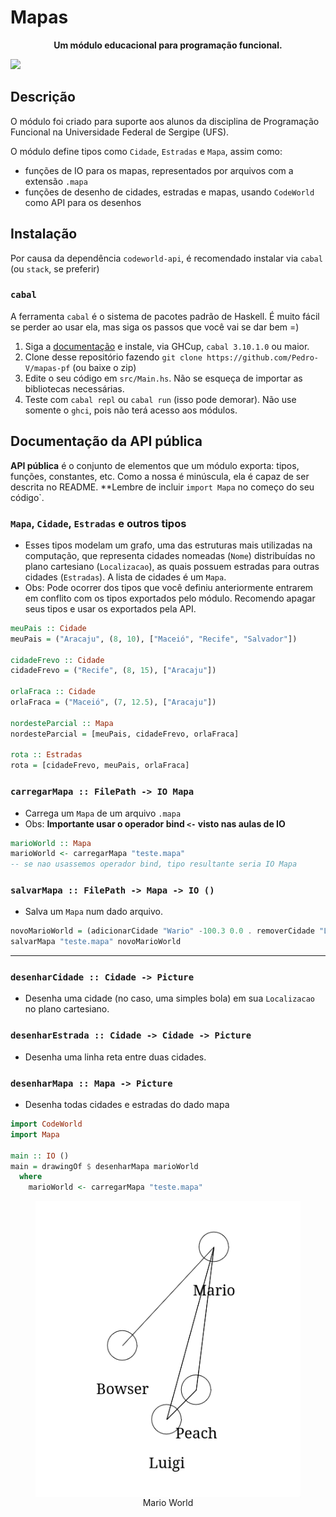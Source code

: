 # Mapas

<p align=center><b>Um módulo educacional para programação funcional.</b></p>

![](https://lh6.googleusercontent.com/-ALu5A2WI7SI/TsZRjZXiVLI/AAAAAAAADSI/ue4GLJqFVkA/s1600/Koenig.jpg)


## Descrição

O módulo foi criado para suporte aos alunos da disciplina de Programação
Funcional na Universidade Federal de Sergipe (UFS).

O módulo define tipos como `Cidade`, `Estradas` e `Mapa`, assim como:

- funções de IO para os mapas, representados por arquivos com a extensão `.mapa`
- funções de desenho de cidades, estradas e mapas, usando `CodeWorld` como API
  para os desenhos

## Instalação

Por causa da dependência `codeworld-api`, é recomendado instalar via `cabal` (ou
`stack`, se preferir)

### `cabal`

A ferramenta `cabal` é o sistema de pacotes padrão de Haskell. É muito fácil se
perder ao usar ela, mas siga os passos que você vai se dar bem =)

1. Siga a [documentação](https://cabal.readthedocs.io/en/stable/) e
   instale, via GHCup, `cabal 3.10.1.0` ou maior.
2. Clone desse repositório fazendo `git clone
   https://github.com/Pedro-V/mapas-pf` (ou baixe o zip)
3. Edite o seu código em `src/Main.hs`. Não se esqueça de importar as
   bibliotecas necessárias.
4. Teste com `cabal repl` ou `cabal run` (isso pode demorar). Não use somente o `ghci`,
   pois não terá acesso aos módulos.

## Documentação da API pública

**API pública** é o conjunto de elementos que um módulo exporta: tipos,
funções, constantes, etc. Como a nossa é minúscula, ela é capaz de ser descrita no
README. **Lembre de incluir `import Mapa` no começo do seu código`.

### `Mapa`, `Cidade`, `Estradas` e outros tipos

- Esses tipos modelam um grafo, uma das estruturas mais
  utilizadas na computação, que representa cidades nomeadas (`Nome`) distribuídas no plano cartesiano
  (`Localizacao`), as quais possuem estradas para outras cidades (`Estradas`). A
  lista de cidades é um `Mapa`.
- Obs: Pode ocorrer dos tipos que você definiu anteriormente entrarem em
  conflito com os tipos exportados pelo módulo. Recomendo apagar seus tipos e
  usar os exportados pela API.
```hs
meuPais :: Cidade
meuPais = ("Aracaju", (8, 10), ["Maceió", "Recife", "Salvador"])

cidadeFrevo :: Cidade
cidadeFrevo = ("Recife", (8, 15), ["Aracaju"])

orlaFraca :: Cidade
orlaFraca = ("Maceió", (7, 12.5), ["Aracaju"])

nordesteParcial :: Mapa
nordesteParcial = [meuPais, cidadeFrevo, orlaFraca]

rota :: Estradas
rota = [cidadeFrevo, meuPais, orlaFraca]
```

### `carregarMapa :: FilePath -> IO Mapa`

- Carrega um `Mapa` de um arquivo `.mapa`
- Obs: **Importante usar o operador bind `<-` visto nas aulas de IO**
```hs
marioWorld :: Mapa
marioWorld <- carregarMapa "teste.mapa"
-- se nao usassemos operador bind, tipo resultante seria IO Mapa
```

### `salvarMapa :: FilePath -> Mapa -> IO ()`

- Salva um `Mapa` num dado arquivo.
```hs
novoMarioWorld = (adicionarCidade "Wario" -100.3 0.0 . removerCidade "Luigi") marioWorld
salvarMapa "teste.mapa" novoMarioWorld
```

---

### `desenharCidade :: Cidade -> Picture`

- Desenha uma cidade (no caso, uma simples bola) em sua `Localizacao` no plano
  cartesiano.

### `desenharEstrada :: Cidade -> Cidade -> Picture`

- Desenha uma linha reta entre duas cidades.

### `desenharMapa :: Mapa -> Picture`

- Desenha todas cidades e estradas do dado mapa

```hs
import CodeWorld
import Mapa

main :: IO ()
main = drawingOf $ desenharMapa marioWorld
  where
    marioWorld <- carregarMapa "teste.mapa"
```

<figure>
    <img src="./teste.png" align=center>
    <figcaption align=center>Mario World</figcaption>
</figure>
